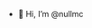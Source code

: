 - 👋 Hi, I’m @nullmc

<!---
nullmc/nullmc is a ✨ special ✨ repository because its `README.md` (this file) appears on your GitHub profile.
You can click the Preview link to take a look at your changes.
--->
